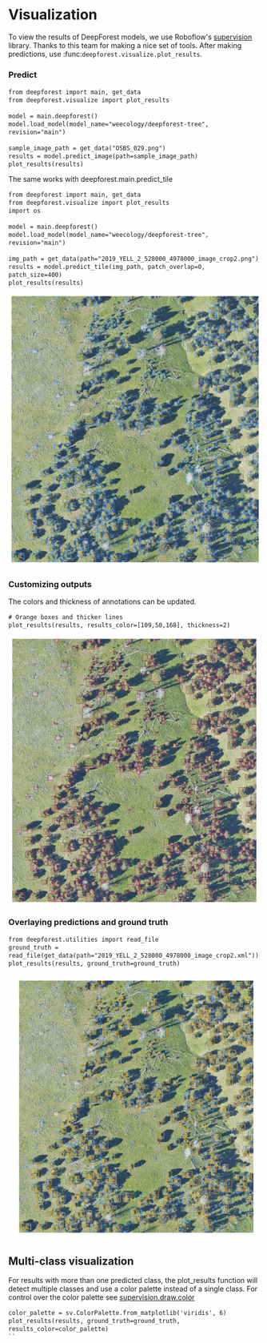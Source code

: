 # Visualization

To view the results of DeepForest models, we use Roboflow's [supervision](https://supervision.roboflow.com/latest/) library. Thanks to this team for making a nice set of tools. After making predictions, use :func:`deepforest.visualize.plot_results`.

### Predict

```
from deepforest import main, get_data
from deepforest.visualize import plot_results

model = main.deepforest()
model.load_model(model_name="weecology/deepforest-tree", revision="main")

sample_image_path = get_data("OSBS_029.png")
results = model.predict_image(path=sample_image_path)
plot_results(results)
```
The same works with deepforest.main.predict_tile

```
from deepforest import main, get_data
from deepforest.visualize import plot_results
import os

model = main.deepforest()
model.load_model(model_name="weecology/deepforest-tree", revision="main")

img_path = get_data(path="2019_YELL_2_528000_4978000_image_crop2.png")
results = model.predict_tile(img_path, patch_overlap=0, patch_size=400)
plot_results(results)
```

![sample_image](../../www/Visualization1.png)

### Customizing outputs

The colors and thickness of annotations can be updated.

```
# Orange boxes and thicker lines
plot_results(results, results_color=[109,50,168], thickness=2)
```
![sample_image](../../www/Visualization2.png)

### Overlaying predictions and ground truth

```
from deepforest.utilities import read_file
ground_truth = read_file(get_data(path="2019_YELL_2_528000_4978000_image_crop2.xml"))
plot_results(results, ground_truth=ground_truth)
```

![sample_image](../../www/Visualization3.png)

## Multi-class visualization

For results with more than one predicted class, the plot_results function will detect multiple classes and use a color palette instead of a single class. For control over the color palette see [supervision.draw.color](https://supervision.roboflow.com/draw/color/)

```
color_palette = sv.ColorPalette.from_matplotlib('viridis', 6)
plot_results(results, ground_truth=ground_truth, results_color=color_palette)
``
